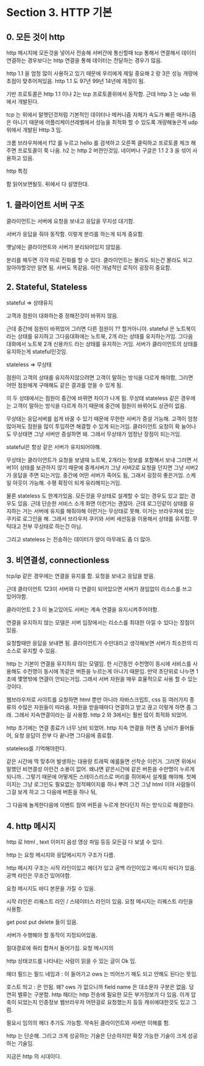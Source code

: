 # Section 3. HTTP 기본

## 0. 모든 것이 http

http 메시지에 모든것을 넣어서 전송해 서버간에 통신할때 tcp 통해서 연결해서 데이터 연결하는 경우보다는 http 연결을 통해 데이터는 전달하는 경우가 많음.

http 1.1 을 엄청 많이 사용하고 있기 때문에 우리에게 제일 중요해 2 랑 3은 성능 개량에 초점이 맞추어져있음. http 1.1 도 97년 99년 14년에 개정이 됨. 

기반 프로토콜은 http 1.1 이나 2는 tcp 프로토콜위에서 동작함. 근데 http 3 는 udp 위에서 개발된다.

tcp 는 위에서 말햇던것처럼 기본적인 데이터나 메커니즘 자체가 속도가 빠른 매커니즘은 아니기 때문에 어플리케이션레벨에서 성능을 최적화 할 수 있도록 개량해놓은게 udp 위에서 개발된 Http 3 임.

크롬 브라우져에서 f12 를 누르고 hello 를 검색하고 오른쪽 클릭하고 프로토콜 체크 해주면 프로토콜이 쭉 나옴. h2 는 http 2 버젼인것임. 네이버나 구글은 1.1 2 3 을 섞어 사용하고 있음.

http 특징

함 읽어보면될듯. 뒤에서 다 설명한대.

## 1. 클라이언트 서버 구조

클라이언트는 서버에 요청을 보내고 응답을 무지성 대기함.

서버가 응답을 줘야 동작함. 이렇게 분리를 하는게 되게 중요함.

옛날에는 클라이언트와 서버가 분리되어있지 않았음.

분리를 해두면 각각 따로 진화를 할 수 있다. 클라이언트는 몰라도 되는건 몰라도 되고 알아야할것만 알면 됨. 서버도 똑같음. 이런 개념적인 로직이 굉장히 중요함. 

## 2. Stateful, Stateless

stateful ⇒ 상태유지

고객과 점원이 대화하는중 정해진것이 바뀌지 않음.

근데 중간에 점원이 바뀌었어 그러면 다른 점원이 ?? 할거아니야. stateful 은 노트북이라는 상태를 유지하고 그다음대화에는 노트북, 2개 라는 상태를 유지하는거임. 그다음 대화에서 노트북 2개 신용카드 라는 상태를 유지하는 거임. 서버가 클라이언트의 상태를 유지하는게 stateful인것임.

stateless ⇒ 무상태

점원이 고객의 상태를 유지하지않으려면 고객이 말하는 방식을 다르게 해야함, 그러면 어떤 점원에게 구매해도 같은 결과를 얻을 수 있게 됨.

이 두 상태에서는 점원이 중간에 바뀌면 차이가 나게 됨. 무상태 stateless 같은 경우에는 고객이 말하는 방식을 다르게 하기 때문에 중간에 점원이 바뀌어도 상관이 없음.

무상태는 응답서버를 쉽게 바꿀 수 있기 때문에 무한한 서버가 증설 가능해. 고객이 엄청 많아져도 점원을 많이 투입하면 해결할 수 있게 되는거임. 클라이언트 요청이 확 늘어나도 무상태면 그냥 서버만 증설하면 돼. 그래서 무상태가 엄청난 장점이 되는거임.

stateful은 항상 같은 서버가 유지되어야해.

무상태는 클라이언트가 요청을 보낼때 노트북, 2개라는 정보를 포함해서 보내 그러면 서버1이 상태를 보관하지 않기 때문에 중계서버가 그냥 서버2로 요청을 던지면 그냥 서버2가 응답을 주면 되는거임. 중간에 어떤 서버가 죽어도 됨, 그래서 굉장히 좋은거임. 스케일 아웃이 가능해. 수평 확장이 되게 유리해지는거임.

물론 stateless 도 한계가있음. 모든것을 무상태로 설계할 수 있는 경우도 있고 없는 경우도 있음. 근데 단순한 서비스 소개 화면 이런거는 괜찮아. 근데 로그인같이 상태를 유지하는 거는 서버에 유지를 해줘야해 이런거는 무상태로 못해. 이거는 브라우져에 있는 쿠키로 로그인을 해. 그래서 브라우저 쿠키와 서버 세션등을 이용해서 상태를 유지함. 무턱대고 전부 무상태로 하는건 아님.

그리고 stateless 는 전송하는 데이터가 양이 아무래도 좀 더 많아.

## 3. 비연결성, connectionless

tcp/ip 같은 경우에는 연결을 유지를 함. 요청을 보내고 응답을 받음.

근데 클라이언트 123이 서버와 다 연결이 되어있으면 서버가 끊임없이 리소스를 쓰고 있어야함.

클라이언트 2 3 이 놀고있어도 서버는 계속 연결을 유지시켜주어야함.

연결을 유지하지 않는 모델은 서버 입장에서는 리소스를 최대한 아낄 수 있다는 장점이 있음.

요청할때만 응답을 보내면 됨. 클라이언트가 수만대라고 생각해보면 서버가 최소한의 리소스로 유지할 수 있음.

http 는 기본이 연결을 유지하지 않는 모델임. 한 시간동안 수천명이 동시에 서비스를 사용해도 수천명이 동시에 똑같은 버튼을 누르는게 아니기 때문임. 만약 초단위로 나누면 1초에 몇명밖에 연결이 안되는거임. 그래서 서버 자원을 매우 효율적으로 사용 할 수 있는것이다.

웹브라우저로 사이트를 요청하면 html 뿐만 아니라 자바스크립트, css 등 여러가지 종류의 수많은 자원들이 따라옴. 자원을 받을때마다 연결하고 받고 끊고 이렇게 하면 좀 그래. 그래서 지속연결이라는 걸 사용함. http 2 와 3에서는 훨씬 많이 최적화 되었어.

http 초기에는 연결 종료가 너무 낭비 되었어. http 지속 연결을 하면 좀 낭비가 줄어들어, 요청 응답이 전부 다 끝나면 그다음에 종료함. 

stateless를 기억해야한다.

같은 시간에 딱 맞추어 발생하는 대용량 트래픽 예를들면 선착순 이런거. 그러면 위에서 말했던 비연결성 이런건 소용이 없어. 왜냐면 같은시간에 같은 버튼을 수만명이 누르게 되니까.. 그렇기 때문에 어떻게든 스테이스리스로 머리를 쥐어짜서 설계를 해야해. 첫페이지는 그냥 로그인도 필요없는 정적페이지를 하나 뿌려 그건 그냥 html 이야 사람들이 그걸 보게 하고 그 다음에 버튼을 하나 둬,

그 다음에 놀게한다음에 이벤트 참여 버튼을 누르게 한다던지 하는 방식으로 해결한다.

## 4. http 메시지

http 로 html , text 이미지 음성 영상 파일 등등 모든걸 다 보낼 수 있다.

http 는 요청 메시지와 응답메시지가 구조가 다름.

http 메시지 구조는 시작 라인이있고 헤더가 있고 공백 라인이있고 메시지 바디가 있음. 공백 라인은 무조건 있어야함. 

요청 메시지도 바디 본문을 가질 수 있음.

시작 라인은 리퀘스트 라인 / 스테이터스 라인이 있음. 요청 메시지는 리퀘스트 라인을 사용함.

get post put delete 들이 있음.

서버가 수행해야 할 동작이 지정되어있음.

절대경로에 쿼리 합쳐서 들어가짐. 요청 메시지의 

http 상태코드를 나타내는 사람이 읽을 수 있는 글이 Ok 임.

헤더 필드는 필드 네임과 : 이 들어가고 ows 는 띄어쓰기 해도 되고 안해도 된다는 뜻임.

호스트 띄고 : 은 안됨. 왜? ows 가 없으니까 field name 은 대소문자 구분은 없음. 당연히 밸류는 구분함. http 헤더는 http 전송에 필요한 모든 부가정보가 다 있음. 이게 압축이 되었는지 인증정보 웹브라우저 어떤걸로 요청했는지 등등 캐쉬에대한것도 있고 그럼.

필요시 임의의 헤더 추가도 가능함. 약속된 클라이언트와 서버만 이해를 함.

http 는 단순해. 그리고 크게 성공하는 기술은 단순하지만 확장 가능한 기술이 크게 성공하는 기술임.

지금은 http 의 시대이다.
